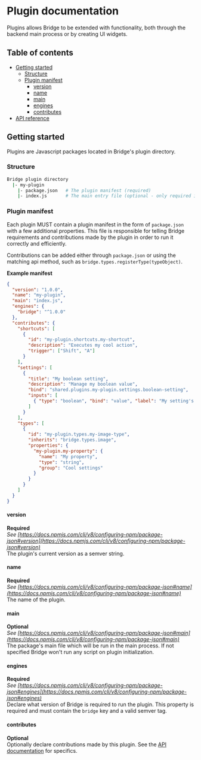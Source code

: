 # Plugin documentation  
Plugins allows Bridge to be extended with functionality, both through the backend main process or by creating UI widgets.

## Table of contents
- [Getting started](#getting-started)
  - [Structure](#structure)
  - [Plugin manifest](#plugin-manifest)
    - [version](#version)
    - [name](#name)
    - [main](#main)
    - [engines](#engines)
    - [contributes](#contributes)
- [API reference](/docs/api/README.md)

## Getting started
Plugins are Javascript packages located in Bridge's plugin directory.

### Structure
```sh
Bridge plugin directory
  |- my-plugin
    |- package.json   # The plugin manifest (required)
    |- index.js       # The main entry file (optional - only required if the plugin has a script to execute)
```

### Plugin manifest
Each plugin MUST contain a plugin manifest in the form of `package.json` with a few additional properties.
This file is responsible for telling Bridge requirements and contributions made by the plugin in order to run it correctly and efficiently.

Contributions can be added either through `package.json` or using the matching api method, such as `bridge.types.registerType(typeObject)`.

**Example manifest**
```json
{
  "version": "1.0.0",
  "name": "my-plugin",
  "main": "index.js",
  "engines": {
    "bridge": "^1.0.0"
  },
  "contributes": {
    "shortcuts": [
      {
        "id": "my-plugin.shortcuts.my-shortcut",
        "description": "Executes my cool action",
        "trigger": ["Shift", "A"]
      }
    ],
    "settings": [
      {
        "title": "My boolean setting",
        "description": "Manage my boolean value",
        "bind": "shared.plugins.my-plugin.settings.boolean-setting",
        "inputs": [
          { "type": "boolean", "bind": "value", "label": "My setting's value" }
        ]
      }
    ],
    "types": [
      {
        "id": "my-plugin.types.my-image-type",
        "inherits": "bridge.types.image",
        "properties": {
          "my-plugin.my-property": {
            "name": "My property",
            "type": "string",
            "group": "Cool settings"
          }
        }
      }
    ]
  }
}
```

#### version
**Required**  
*See [https://docs.npmjs.com/cli/v8/configuring-npm/package-json#version](https://docs.npmjs.com/cli/v8/configuring-npm/package-json#version)*  
The plugin's current version as a semver string.

#### name
**Required**  
*See [https://docs.npmjs.com/cli/v8/configuring-npm/package-json#name](https://docs.npmjs.com/cli/v8/configuring-npm/package-json#name)*  
The name of the plugin.

#### main
**Optional**  
*See [https://docs.npmjs.com/cli/v8/configuring-npm/package-json#main](https://docs.npmjs.com/cli/v8/configuring-npm/package-json#main)*  
The package's main file which will be run in the main process. If not specified Bridge won't run any script on plugin initialization.

#### engines
**Required**  
*See [https://docs.npmjs.com/cli/v8/configuring-npm/package-json#engines](https://docs.npmjs.com/cli/v8/configuring-npm/package-json#engines)*  
Declare what version of Bridge is required to run the plugin. This property is required and must contain the `bridge` key and a valid semver tag.

#### contributes
**Optional**  
Optionally declare contributions made by this plugin. See the [API documentation](/docs/api/README.md) for specifics.
